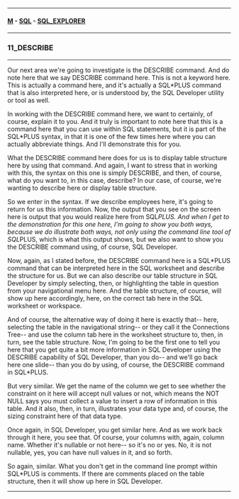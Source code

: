 
---

#### [M](https://github.com/ttltrk/TTT/blob/master/menu.md) - [SQL](https://github.com/ttltrk/TTT/blob/master/SQL/SQL.md) - [SQL_EXPLORER](https://github.com/ttltrk/TTT/blob/master/SQL/SQL_EXPLORER/SQL_EXPLORER.md)

---

### 11_DESCRIBE

---

Our next area we're going to investigate is the DESCRIBE command. And do note here that we say DESCRIBE command here. This is not a keyword here. This is actually a command here, and it's actually a SQL*PLUS command that is also interpreted here, or is understood by, the SQL Developer utility or tool as well.

In working with the DESCRIBE command here, we want to certainly, of course, explain it to you. And it truly is important to note here that this is a command here that you can use within SQL statements, but it is part of the SQL*PLUS syntax, in that it is one of the few times here where you can actually abbreviate things. And I'll demonstrate this for you.

What the DESCRIBE command here does for us is to display table structure here by using that command. And again, I want to stress that in working with this, the syntax on this one is simply DESCRIBE, and then, of course, what do you want to, in this case, describe? In our case, of course, we're wanting to describe here or display table structure.

So we enter in the syntax. If we describe employees here, it's going to return for us this information. Now, the output that you see on the screen here is output that you would realize here from SQL*PLUS. And when I get to the demonstration for this one here, I'm going to show you both ways, because we do illustrate both ways, not only using the command line tool of SQL*PLUS, which is what this output shows, but we also want to show you the DESCRIBE command using, of course, SQL Developer.

Now, again, as I stated before, the DESCRIBE command here is a SQL*PLUS command that can be interpreted here in the SQL worksheet and describe the structure for us. But we can also describe our table structure in SQL Developer by simply selecting, then, or highlighting the table in question from your navigational menu here. And the table structure, of course, will show up here accordingly, here, on the correct tab here in the SQL worksheet or workspace.

And of course, the alternative way of doing it here is exactly that-- here, selecting the table in the navigational string-- or they call it the Connections Tree-- and use the column tab here in the worksheet structure to, then, in turn, see the table structure. Now, I'm going to be the first one to tell you here that you get quite a bit more information in SQL Developer using the DESCRIBE capability of SQL Developer, than you do-- and we'll go back here one slide-- than you do by using, of course, the DESCRIBE command in SQL*PLUS.

But very similar. We get the name of the column we get to see whether the constraint on it here will accept null values or not, which means the NOT NULL says you must collect a value to insert a row of information in this table. And it also, then, in turn, illustrates your data type and, of course, the sizing constraint here of that data type.

Once again, in SQL Developer, you get similar here. And as we work back through it here, you see that. Of course, your columns with, again, column name. Whether it's nullable or not here-- so it's no or yes. No, it is not nullable, yes, you can have null values in it, and so forth.

So again, similar. What you don't get in the command line prompt within SQL*PLUS is comments. If there are comments placed on the table structure, then it will show up here in SQL Developer.

---
